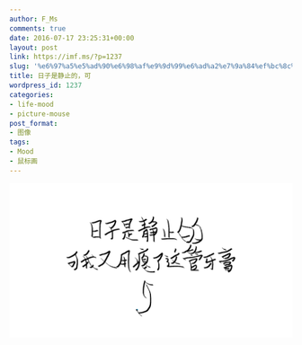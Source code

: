 ```yaml
---
author: F_Ms
comments: true
date: 2016-07-17 23:25:31+00:00
layout: post
link: https://imf.ms/?p=1237
slug: '%e6%97%a5%e5%ad%90%e6%98%af%e9%9d%99%e6%ad%a2%e7%9a%84%ef%bc%8c%e5%8f%af'
title: 日子是静止的，可
wordpress_id: 1237
categories:
- life-mood
- picture-mouse
post_format:
- 图像
tags:
- Mood
- 鼠标画
---
```


![20160715_日子是静止的，可我又用瘪了一管牙膏](/img/post/wp/2016/07/20160715_日子是静止的，可我又用瘪了一管牙膏.png)
